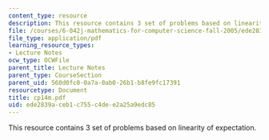 ```yaml
---
content_type: resource
description: This resource contains 3 set of problems based on linearity of expectation.
file: /courses/6-042j-mathematics-for-computer-science-fall-2005/ede2839aceb1c755c4dee2a25a9edc85_cp14m.pdf
file_type: application/pdf
learning_resource_types:
- Lecture Notes
ocw_type: OCWFile
parent_title: Lecture Notes
parent_type: CourseSection
parent_uid: 560d0fc0-0a7a-0ab0-26b1-b8fe9fc17391
resourcetype: Document
title: cp14m.pdf
uid: ede2839a-ceb1-c755-c4de-e2a25a9edc85
---
```

This resource contains 3 set of problems based on linearity of expectation.

